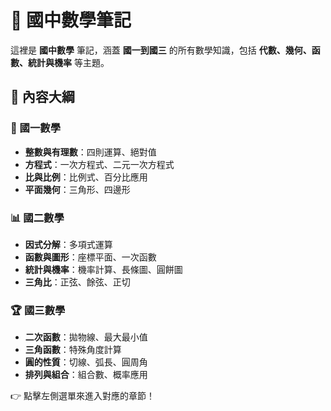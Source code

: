 # 📗 國中數學筆記

這裡是 **國中數學** 筆記，涵蓋 **國一到國三** 的所有數學知識，包括 **代數、幾何、函數、統計與機率** 等主題。

## 🔢 內容大綱

### 🎯 國一數學

- **整數與有理數**：四則運算、絕對值
- **方程式**：一次方程式、二元一次方程式
- **比與比例**：比例式、百分比應用
- **平面幾何**：三角形、四邊形

### 📊 國二數學

- **因式分解**：多項式運算
- **函數與圖形**：座標平面、一次函數
- **統計與機率**：機率計算、長條圖、圓餅圖
- **三角比**：正弦、餘弦、正切

### 🏆 國三數學

- **二次函數**：拋物線、最大最小值
- **三角函數**：特殊角度計算
- **圓的性質**：切線、弧長、圓周角
- **排列與組合**：組合數、概率應用

👉 點擊左側選單來進入對應的章節！
